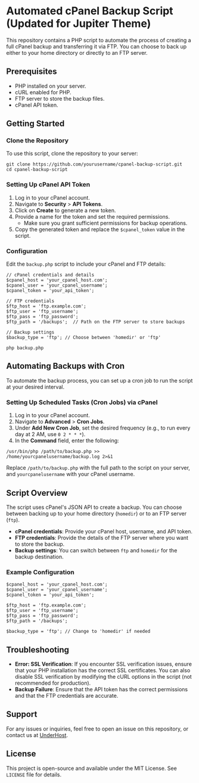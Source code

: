 # Automated cPanel Backup Script (Updated for Jupiter Theme)

This repository contains a PHP script to automate the process of creating a full cPanel backup and transferring it via FTP. You can choose to back up either to your home directory or directly to an FTP server.

## Prerequisites

- PHP installed on your server.
- cURL enabled for PHP.
- FTP server to store the backup files.
- cPanel API token.

## Getting Started

### Clone the Repository

To use this script, clone the repository to your server:

```
git clone https://github.com/yourusername/cpanel-backup-script.git
cd cpanel-backup-script
```

### Setting Up cPanel API Token

1. Log in to your cPanel account.
2. Navigate to **Security** > **API Tokens**.
3. Click on **Create** to generate a new token.
4. Provide a name for the token and set the required permissions.
   - Make sure you grant sufficient permissions for backup operations.
5. Copy the generated token and replace the `$cpanel_token` value in the script.

### Configuration

Edit the `backup.php` script to include your cPanel and FTP details:

```
// cPanel credentials and details
$cpanel_host = 'your_cpanel_host.com';
$cpanel_user = 'your_cpanel_username';
$cpanel_token = 'your_api_token';

// FTP credentials
$ftp_host = 'ftp.example.com';
$ftp_user = 'ftp_username';
$ftp_pass = 'ftp_password';
$ftp_path = '/backups';  // Path on the FTP server to store backups

// Backup settings
$backup_type = 'ftp'; // Choose between 'homedir' or 'ftp'
```

```
php backup.php
```

## Automating Backups with Cron

To automate the backup process, you can set up a cron job to run the script at your desired interval.

### Setting Up Scheduled Tasks (Cron Jobs) via cPanel

1. Log in to your cPanel account.
2. Navigate to **Advanced** > **Cron Jobs**.
3. Under **Add New Cron Job**, set the desired frequency (e.g., to run every day at 2 AM, use `0 2 * * *`).
4. In the **Command** field, enter the following:

```
/usr/bin/php /path/to/backup.php >> /home/yourcpanelusername/backup.log 2>&1
```

Replace `/path/to/backup.php` with the full path to the script on your server, and `yourcpanelusername` with your cPanel username.

## Script Overview

The script uses cPanel's JSON API to create a backup. You can choose between backing up to your home directory (`homedir`) or to an FTP server (`ftp`).

- **cPanel credentials**: Provide your cPanel host, username, and API token.
- **FTP credentials**: Provide the details of the FTP server where you want to store the backup.
- **Backup settings**: You can switch between `ftp` and `homedir` for the backup destination.

### Example Configuration

```
$cpanel_host = 'your_cpanel_host.com';
$cpanel_user = 'your_cpanel_username';
$cpanel_token = 'your_api_token';

$ftp_host = 'ftp.example.com';
$ftp_user = 'ftp_username';
$ftp_pass = 'ftp_password';
$ftp_path = '/backups';

$backup_type = 'ftp'; // Change to 'homedir' if needed
```


## Troubleshooting

- **Error: SSL Verification**: If you encounter SSL verification issues, ensure that your PHP installation has the correct SSL certificates. You can also disable SSL verification by modifying the cURL options in the script (not recommended for production).
- **Backup Failure**: Ensure that the API token has the correct permissions and that the FTP credentials are accurate.


## Support

For any issues or inquiries, feel free to open an issue on this repository, or contact us at [UnderHost](https://underhost.com/business-backup.php).

## License

This project is open-source and available under the MIT License. See `LICENSE` file for details.

